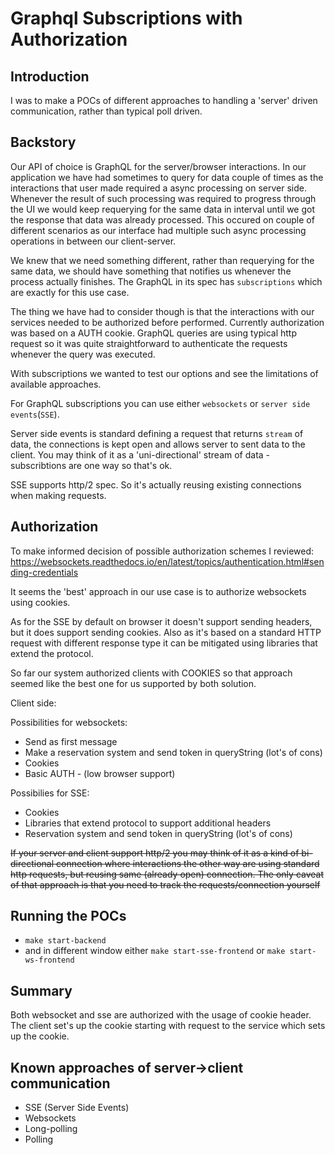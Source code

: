 # Graphql Subscriptions with Authorization

## Introduction

I was to make a POCs of different approaches to handling a 'server' driven communication, rather than typical poll driven.

## Backstory

Our API of choice is GraphQL for the server/browser interactions.
In our application we have had sometimes to query for data couple of times as the interactions that user made required a async processing on server side. Whenever the result of such processing was required to progress through the UI we would keep requerying for the same data in interval until we got the response that data was already processed.
This occured on couple of different scenarios as our interface had multiple such async processing operations in between our client-server.

We knew that we need something different, rather than requerying for the same data, we should have something that notifies us whenever the process actually finishes.
The GraphQL in its spec has `subscriptions` which are exactly for this use case.

The thing we have had to consider though is that the interactions with our services needed to be authorized before performed. Currently authorization was based on a AUTH cookie.
GraphQL queries are using typical http request so it was quite straightforward to authenticate the requests whenever the query was executed.

With subscriptions we wanted to test our options and see the limitations of available approaches.

For GraphQL subscriptions you can use either `websockets` or `server side events`(`SSE`).

Server side events is standard defining a request that returns `stream` of data, the connections is kept open and allows server to sent data to the client.
You may think of it as a 'uni-directional' stream of data - subscribtions are one way so that's ok.

SSE supports http/2 spec. So it's actually reusing existing connections when making requests.

## Authorization

To make informed decision of possible authorization schemes I reviewed:
https://websockets.readthedocs.io/en/latest/topics/authentication.html#sending-credentials

It seems the 'best' approach in our use case is to authorize websockets using cookies.

As for the SSE by default on browser it doesn't support sending headers, but it does support sending cookies.
Also as it's based on a standard HTTP request with different response type it can be mitigated using libraries that extend the protocol.

So far our system authorized clients with COOKIES so that approach seemed like the best one for us supported by both solution.

Client side:

Possibilities for websockets:

- Send as first message
- Make a reservation system and send token in queryString (lot's of cons)
- Cookies
- Basic AUTH - (low browser support)

Possibilies for SSE:

- Cookies
- Libraries that extend protocol to support additional headers
- Reservation system and send token in queryString (lot's of cons)

~~If your server and client support http/2 you may think of it as a kind of bi-directional connection where interactions the other way are using standard http requests, but reusing same (already open) connection. The only caveat of that approach is that you need to track the requests/connection yourself~~

## Running the POCs

- `make start-backend`
- and in different window either `make start-sse-frontend` or `make start-ws-frontend`

## Summary

Both websocket and sse are authorized with the usage of cookie header.
The client set's up the cookie starting with request to the service which sets up the cookie.

## Known approaches of server->client communication

- SSE (Server Side Events)
- Websockets
- Long-polling
- Polling
